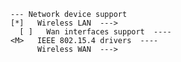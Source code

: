 `--- Network device support`  
`[*]   Wireless LAN  --->`  
`  [ ]   Wan interfaces support  ----`  
`<M>   IEEE 802.15.4 drivers  ----`  
`      Wireless WAN  --->`  
